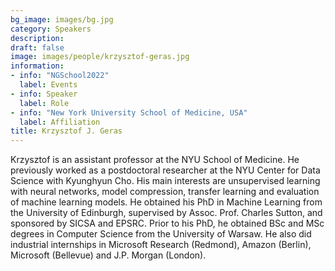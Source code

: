```yaml
---
bg_image: images/bg.jpg
category: Speakers
description: 
draft: false
image: images/people/krzysztof-geras.jpg
information:
- info: "NGSchool2022"
  label: Events
- info: Speaker
  label: Role
- info: "New York University School of Medicine, USA"
  label: Affiliation
title: Krzysztof J. Geras
---
```


Krzysztof is an assistant professor at the NYU School of Medicine. He previously worked as a postdoctoral researcher at the NYU Center for Data Science with Kyunghyun Cho. His main interests are unsupervised learning with neural networks, model compression, transfer learning and evaluation of machine learning models. He obtained his PhD in Machine Learning from the University of Edinburgh, supervised by Assoc. Prof. Charles Sutton, and sponsored by SICSA and EPSRC. Prior to his PhD, he obtained BSc and MSc degrees in Computer Science from the University of Warsaw. He also did industrial internships in Microsoft Research (Redmond), Amazon (Berlin), Microsoft (Bellevue) and J.P. Morgan (London).
